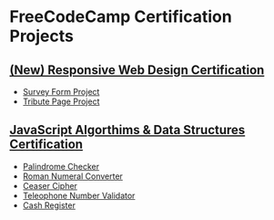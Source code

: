 # FreeCodeCamp Certification Projects

## [(New) Responsive Web Design Certification](https://www.freecodecamp.org/learn/2022/responsive-web-design/)

* [Survey Form Project](https://github.com/karanse/freecodecamp_projects/tree/main/responsive_web_design/survey_form)
* [Tribute Page Project](https://github.com/karanse/freecodecamp_projects/tree/main/responsive_web_design/tribute_page)

## [JavaScript Algorthims & Data Structures Certification](https://www.freecodecamp.org/learn/javascript-algorithms-and-data-structures/)

* [Palindrome Checker]()
* [Roman Numeral Converter]()
* [Ceaser Cipher]()
* [Teleophone Number Validator]()
* [Cash Register]()
